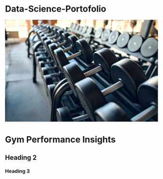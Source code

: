 # Data-Science-Portofolio

 ![data](images/gym.jpg)

# Gym Performance Insights

## Heading 2

### Heading 3

